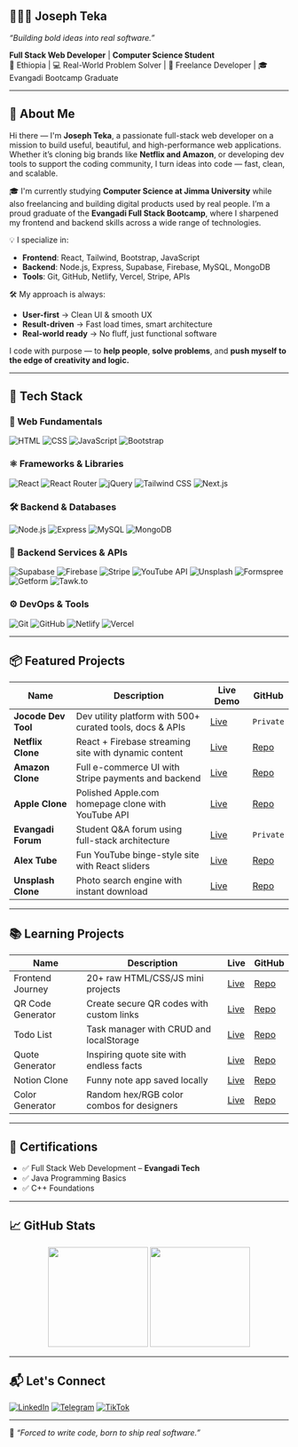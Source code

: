 ## 👨🏽‍💻 Joseph Teka  
_“Building bold ideas into real software.”_

**Full Stack Web Developer** | **Computer Science Student**  
📍 Ethiopia | 💻 Real-World Problem Solver | 🚀 Freelance Developer | 🎓 Evangadi Bootcamp Graduate

---

## 🧠 About Me

Hi there — I'm **Joseph Teka**, a passionate full-stack web developer on a mission to build useful, beautiful, and high-performance web applications. Whether it’s cloning big brands like **Netflix and Amazon**, or developing dev tools to support the coding community, I turn ideas into code — fast, clean, and scalable.

🎓 I'm currently studying **Computer Science at Jimma University** while also freelancing and building digital products used by real people. I’m a proud graduate of the **Evangadi Full Stack Bootcamp**, where I sharpened my frontend and backend skills across a wide range of technologies.

💡 I specialize in:
- **Frontend**: React, Tailwind, Bootstrap, JavaScript
- **Backend**: Node.js, Express, Supabase, Firebase, MySQL, MongoDB
- **Tools**: Git, GitHub, Netlify, Vercel, Stripe, APIs

🛠️ My approach is always:
- **User-first** → Clean UI & smooth UX  
- **Result-driven** → Fast load times, smart architecture  
- **Real-world ready** → No fluff, just functional software

I code with purpose — to **help people**, **solve problems**, and **push myself to the edge of creativity and logic.**

---



## 🚀 Tech Stack

### 🧱 Web Fundamentals  
![HTML](https://img.shields.io/badge/HTML-E34F26?style=for-the-badge&logo=html5&logoColor=white)
![CSS](https://img.shields.io/badge/CSS-1572B6?style=for-the-badge&logo=css3&logoColor=white)
![JavaScript](https://img.shields.io/badge/JavaScript-F7DF1E?style=for-the-badge&logo=javascript&logoColor=black)
![Bootstrap](https://img.shields.io/badge/Bootstrap-563D7C?style=for-the-badge&logo=bootstrap&logoColor=white)

### ⚛️ Frameworks & Libraries  
![React](https://img.shields.io/badge/React-61DAFB?style=for-the-badge&logo=react&logoColor=black)
![React Router](https://img.shields.io/badge/React%20Router-CA4245?style=for-the-badge&logo=reactrouter&logoColor=white)
![jQuery](https://img.shields.io/badge/jQuery-0769AD?style=for-the-badge&logo=jquery&logoColor=white)
![Tailwind CSS](https://img.shields.io/badge/TailwindCSS-38B2AC?style=for-the-badge&logo=tailwind-css&logoColor=white)
![Next.js](https://img.shields.io/badge/Next.js-000000?style=for-the-badge&logo=nextdotjs&logoColor=white)

### 🛠 Backend & Databases  
![Node.js](https://img.shields.io/badge/Node.js-339933?style=for-the-badge&logo=node-dot-js&logoColor=white)
![Express](https://img.shields.io/badge/Express.js-000000?style=for-the-badge&logo=express&logoColor=white)
![MySQL](https://img.shields.io/badge/MySQL-00758F?style=for-the-badge&logo=mysql&logoColor=white)
![MongoDB](https://img.shields.io/badge/MongoDB-4EA94B?style=for-the-badge&logo=mongodb&logoColor=white)

### 🔌 Backend Services & APIs  
![Supabase](https://img.shields.io/badge/Supabase-3ECF8E?style=for-the-badge&logo=supabase&logoColor=white)
![Firebase](https://img.shields.io/badge/Firebase-FFCA28?style=for-the-badge&logo=firebase&logoColor=black)
![Stripe](https://img.shields.io/badge/Stripe-635BFF?style=for-the-badge&logo=stripe&logoColor=white)
![YouTube API](https://img.shields.io/badge/YouTube%20API-FF0000?style=for-the-badge&logo=youtube&logoColor=white)
![Unsplash](https://img.shields.io/badge/Unsplash-000000?style=for-the-badge&logo=unsplash&logoColor=white)
![Formspree](https://img.shields.io/badge/Formspree-FF4F64?style=for-the-badge&logo=maildotru&logoColor=white)
![Getform](https://img.shields.io/badge/Getform-000000?style=for-the-badge&logo=maildotru&logoColor=white)
![Tawk.to](https://img.shields.io/badge/Tawk.to-2CB67D?style=for-the-badge&logo=tawk-dot-to&logoColor=white)

### ⚙️ DevOps & Tools  
![Git](https://img.shields.io/badge/Git-F05032?style=for-the-badge&logo=git&logoColor=white)
![GitHub](https://img.shields.io/badge/GitHub-000?style=for-the-badge&logo=github&logoColor=white)
![Netlify](https://img.shields.io/badge/Netlify-00C7B7?style=for-the-badge&logo=netlify&logoColor=white)
![Vercel](https://img.shields.io/badge/Vercel-000000?style=for-the-badge&logo=vercel&logoColor=white)

---

## 📦 Featured Projects

| Name | Description | Live Demo | GitHub |
|------|-------------|-----------|--------|
| **Jocode Dev Tool** | Dev utility platform with 500+ curated tools, docs & APIs | [Live](https://jocode-devtools.netlify.app/) | `Private` |
| **Netflix Clone** | React + Firebase streaming site with dynamic content | [Live](https://net-dist.vercel.app/) | [Repo](https://github.com/Josy216/netflix) |
| **Amazon Clone** | Full e-commerce UI with Stripe payments and backend | [Live](https://distt-his-git-main-josy216s-projects.vercel.app/#/) | [Repo](https://github.com/Josy216/AmazonBackend) |
| **Apple Clone** | Polished Apple.com homepage clone with YouTube API | [Live](https://jotekasap-le.netlify.app/) | [Repo](https://github.com/Josy216/Apple) |
| **Evangadi Forum** | Student Q&A forum using full-stack architecture | [Live](https://evanforum.com/) | `Private` |
| **Alex Tube** | Fun YouTube binge-style site with React sliders | [Live](https://alexfegegfegeg.netlify.app/) | [Repo](https://github.com/Josy216/netflix) |
| **Unsplash Clone** | Photo search engine with instant download | [Live](https://joseph-unsplash.netlify.app/) | [Repo](https://github.com/Josy216/Joseph-unsplash-API) |

---

## 📚 Learning Projects

| Name | Description | Live | GitHub |
|------|-------------|------|--------|
| Frontend Journey | 20+ raw HTML/CSS/JS mini projects | [Live](https://josteka.netlify.app/) | [Repo](https://github.com/josephteka/color-generator) |
| QR Code Generator | Create secure QR codes with custom links | [Live](https://jo-qr-code.netlify.app/) | [Repo](https://github.com/Josy216/final-port) |
| Todo List | Task manager with CRUD and localStorage | [Live](https://joseph-todo.netlify.app/) | [Repo](https://github.com/josephteka/quote-generator) |
| Quote Generator | Inspiring quote site with endless facts | [Live](https://dailquote.netlify.app/) | [Repo](https://github.com/Josy216/Generator-Qoute) |
| Notion Clone | Funny note app saved locally | [Live](https://my-notion-five-rust.vercel.app/) | [Repo](https://github.com/Josy216/my-notion) |
| Color Generator | Random hex/RGB color combos for designers | [Live](https://josy-hex-code.netlify.app/) | [Repo](https://github.com/Josy216/hexa-color-code) |

---

## 📜 Certifications

- ✅ Full Stack Web Development – **Evangadi Tech**
- ✅ Java Programming Basics  
- ✅ C++ Foundations

---

## 📈 GitHub Stats

<p align="center">
  <img src="https://github-readme-stats.vercel.app/api?username=Josy216&show_icons=true&theme=tokyonight" height="180" />
  <img src="https://github-readme-streak-stats.herokuapp.com/?user=Josy216&theme=tokyonight" height="180"/>
</p>

---

## 📬 Let's Connect

[![LinkedIn](https://img.shields.io/badge/LinkedIn-0077B5?style=flat-square&logo=linkedin&logoColor=white)](https://linkedin.com/in/joseph-teka-271661309)
[![Telegram](https://img.shields.io/badge/Telegram-2CA5E0?style=flat-square&logo=telegram&logoColor=white)](https://t.me/josephteka)
[![TikTok](https://img.shields.io/badge/TikTok-000000?style=flat-square&logo=tiktok&logoColor=white)](https://www.tiktok.com/@jocode216)

---

🧠 _“Forced to write code, born to ship real software.”_
